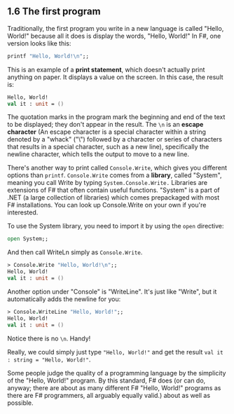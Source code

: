 ## 1.6 The first program
Traditionally, the first program you write in a new language is called "Hello, World!" 
because all it does is display the words, "Hello, World!" In F#, one version looks 
like this:
``` fsharp
printf "Hello, World!\n";;
```
This is an example of a **print statement**, which doesn't actually print anything on paper. 
It displays a value on the screen.  In this case, the result is:
``` fsharp
Hello, World!
val it : unit = ()
```
The quotation marks in the program mark the beginning and end of the text to be displayed; they 
don't appear in the result. The `\n` is an **escape character** (An escape character 
is a special character within a string denoted by a "whack" ("\\") followed by a character or 
series of characters that results in a special character, such as a new line), specifically the 
newline character, which tells the output to move to a new line.

There's another way to print called `Console.Write`, which gives you different options than `printf`.
`Console.Write` comes from a **library**, called "System", meaning you call Write by typing `System.Console.Write.` 
Libraries are extensions of F# that often contain useful functions. "System" is a part of .NET (a large collection of libraries) which comes prepackaged with most F# installations. You can look up Console.Write on your own if you're interested.

To use the System library, you need to import it by using the `open` directive:
``` fsharp
open System;;
```
And then call WriteLn simply as `Console.Write`.
``` fsharp
> Console.Write "Hello, World!\n";;
Hello, World!
val it : unit = ()
```
Another option under "Console" is "WriteLine". It's just like "Write", but it automatically adds the newline for you:
``` fsharp
> Console.WriteLine "Hello, World!";;
Hello, World!
val it : unit = ()
```
Notice there is no `\n`. Handy!

Really, we could simply just type `"Hello, World!"` and get the result `val it : string = "Hello, World!"`.

Some people judge the quality of a programming language by the simplicity of the "Hello, World!" program. By this standard, F# does (or can do, anyway; there are about as many different F# "Hello, World!" programs as there are F# programmers, all arguably equally valid.) about as well as possible.